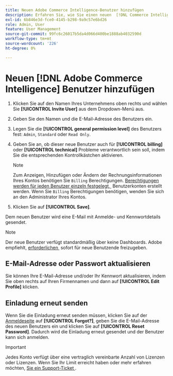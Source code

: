 ```yaml
---
title: Neuen Adobe Commerce Intelligence-Benutzer hinzufügen
description: Erfahren Sie, wie Sie einen neuen  [!DNL Commerce Intelligence]  hinzufügen und Ihren Benutzernamen oder Ihr Kennwort aktualisieren.
exl-id: 6b846e3d-fce0-4145-b298-9a9c57e6bd26
role: Admin, User
feature: User Management
source-git-commit: 99fc6c26017b5da4d066d400be1888ab4032590d
workflow-type: tm+mt
source-wordcount: '226'
ht-degree: 0%

---
```


# Neuen [!DNL Adobe Commerce Intelligence] Benutzer hinzufügen

1. Klicken Sie auf den Namen Ihres Unternehmens oben rechts und wählen Sie **[!UICONTROL Invite User]** aus dem Dropdown-Menü aus.
1. Geben Sie den Namen und die E-Mail-Adresse des Benutzers ein.
1. Legen Sie die **[!UICONTROL general permission level]** des Benutzers fest: `Admin`, `Standard` oder `Read Only`.
1. Geben Sie an, ob dieser neue Benutzer auch für **[!UICONTROL billing]** oder **[!UICONTROL technical]** Probleme verantwortlich sein soll, indem Sie die entsprechenden Kontrollkästchen aktivieren.

   >[!NOTE]
   >
   >Zum Anzeigen, Hinzufügen oder Ändern der Rechnungsinformationen Ihres Kontos benötigen Sie `Billing` Berechtigungen. [Berechtigungen werden für jeden Benutzer einzeln festgelegt, &#x200B;](../../administrator/user-management/user-management.md) Benutzerkonten erstellt werden. Wenn Sie `Billing` Berechtigungen benötigen, wenden Sie sich an den Administrator Ihres Kontos.

1. Klicken Sie auf **[!UICONTROL Save]**.

Dem neuen Benutzer wird eine E-Mail mit Anmelde- und Kennwortdetails gesendet.

>[!NOTE]
>
>Der neue Benutzer verfügt standardmäßig über keine Dashboards. Adobe empfiehlt, [&#x200B; erforderlichen &#x200B;](../../data-user/dashboards/share-dashboard-with-users.md) sofort für neue Benutzende freizugeben.

## E-Mail-Adresse oder Passwort aktualisieren

Sie können Ihre E-Mail-Adresse und/oder Ihr Kennwort aktualisieren, indem Sie oben rechts auf Ihren Firmennamen und dann auf **[!UICONTROL Edit Profile]** klicken.

## Einladung erneut senden

Wenn Sie die Einladung erneut senden müssen, klicken Sie auf der [Anmeldeseite](https://dashboard.rjmetrics.com/v2/session/create) auf **[!UICONTROL Forgot?]**, geben Sie die E-Mail-Adresse des neuen Benutzers ein und klicken Sie auf **[!UICONTROL Reset Password]**. Dadurch wird die Einladung erneut gesendet und der Benutzer kann sich anmelden.

>[!IMPORTANT]
>
>Jedes Konto verfügt über eine vertraglich vereinbarte Anzahl von Lizenzen oder Lizenzen. Wenn Sie Ihr Limit erreicht haben oder mehr erfahren möchten, [&#x200B; Sie ein Support-Ticket &#x200B;](https://experienceleague.adobe.com/docs/commerce-knowledge-base/kb/troubleshooting/miscellaneous/mbi-service-policies.html?lang=de).
